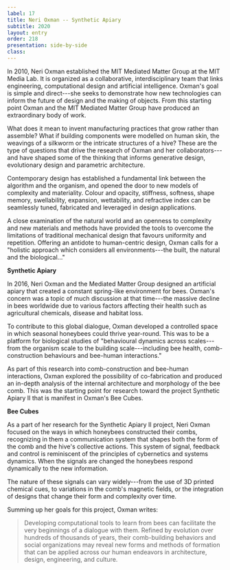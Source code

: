 ```yaml
---
label: 17
title: Neri Oxman -- Synthetic Apiary
subtitle: 2020
layout: entry
order: 218
presentation: side-by-side
class: 
---
```


In 2010, Neri Oxman established the MIT Mediated Matter Group at the MIT Media Lab. It is organized as a collaborative, interdisciplinary team that links engineering, computational design and artificial intelligence. Oxman's goal is simple and direct---she seeks to demonstrate how new technologies can inform the future of design and the making of objects. From this starting point Oxman and the MIT Mediated Matter Group have produced an extraordinary body of work.

What does it mean to invent manufacturing practices that grow rather than assemble? What if building components were modelled on human skin, the weavings of a silkworm or the intricate structures of a hive? These are the type of questions that drive the research of Oxman and her collaborators---and have shaped some of the thinking that informs generative design, evolutionary design and parametric architecture.

Contemporary design has established a fundamental link between the algorithm and the organism, and opened the door to new models of complexity and materiality. Colour and opacity, stiffness, softness, shape memory, swellability, expansion, wettability, and refractive index can be seamlessly tuned, fabricated and leveraged in design applications.

A close examination of the natural world and an openness to complexity and new materials and methods have provided the tools to overcome the limitations of traditional mechanical design that favours uniformity and repetition. Offering an antidote to human-centric design, Oxman calls for a "holistic approach which considers all environments---the built, the natural and the biological..."

**Synthetic Apiary**

In 2016, Neri Oxman and the Mediated Matter Group designed an artificial apiary that created a constant spring-like environment for bees. Oxman's concern was a topic of much discussion at that time---the massive decline in bees worldwide due to various factors affecting their health such as agricultural chemicals, disease and habitat loss.

To contribute to this global dialogue, Oxman developed a controlled space in which seasonal honeybees could thrive year-round. This was to be a platform for biological studies of "behavioural dynamics across scales---from the organism scale to the building scale---including bee health, comb-construction behaviours and bee-human interactions."

As part of this research into comb-construction and bee-human interactions, Oxman explored the possibility of co-fabrication and produced an in-depth analysis of the internal architecture and morphology of the bee comb. This was the starting point for research toward the project Synthetic Apiary II that is manifest in Oxman's Bee Cubes.

**Bee Cubes**

As a part of her research for the Synthetic Apiary II project, Neri Oxman focused on the ways in which honeybees constructed their combs, recognizing in them a communication system that shapes both the form of the comb and the hive's collective actions. This system of signal, feedback and control is reminiscent of the principles of cybernetics and systems dynamics. When the signals are changed the honeybees respond dynamically to the new information.

The nature of these signals can vary widely---from the use of 3D printed chemical cues, to variations in the comb's magnetic fields, or the integration of designs that change their form and complexity over time.

Summing up her goals for this project, Oxman writes:

> Developing computational tools to learn from bees can facilitate the very beginnings of a dialogue with them. Refined by evolution over hundreds of thousands of years, their comb-building behaviors and social organizations may reveal new forms and methods of formation that can be applied across our human endeavors in architecture, design, engineering, and culture.
